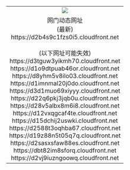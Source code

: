 ﻿<table>
  <tr></tr>
  <tr><td colspan=2 align=center><img src="https://d2b4s9c1fzs0i5.cloudfront.net/Up/oGate.jpg" /></td></tr>
  <tr><td colspan=2 align=center>网门动态网址<br/>(最新)
<br>https://d2b4s9c1fzs0i5.cloudfront.net
<br/><br/>(以下网址可能失效)
<br>https://d3tguw3yikmh70.cloudfront.net
<br>https://d1o9dtpuab46or.cloudfront.net
<br>https://d8yhm5v8ilo03.cloudfront.net
<br>https://d1imnmal20j0do.cloudfront.net
<br>https://d3d1muo69xiyyy.cloudfront.net
<br>https://d22q6pkj3jqb0u.cloudfront.net
<br>https://d28v5albx8m6i8.cloudfront.net
<br>https://d12vxqgcaf4te.cloudfront.net
<br>https://d15dchij2uswki.cloudfront.net
<br>https://d2588t3oqhba67.cloudfront.net
<br>https://d19z88n5t05q7q.cloudfront.net
<br>https://d2sasxsfaw88es.cloudfront.net
<br>https://dbt82im8sforq.cloudfront.net
<br>https://d2vj9iuzngoowq.cloudfront.net
    </td>
  </tr>
</table>
